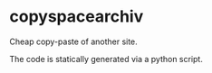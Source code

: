 # copyspacearchiv

Cheap copy-paste of another site.

The code is statically generated via a python script.
